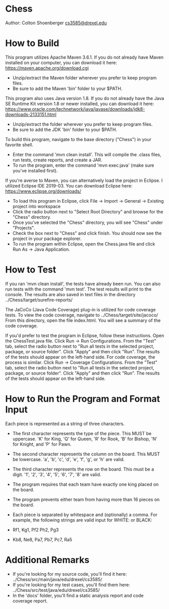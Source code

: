# Chess
Author: Colton Shoenberger
cs3585@drexel.edu


# How to Build
This program utilizes Apache Maven 3.6.1.  If you do not already have Maven installed on your computer, you can download it here: https://maven.apache.org/download.cgi
* Unzip/extract the Maven folder wherever you prefer to keep program files.
* Be sure to add the Maven 'bin' folder to your $PATH.

This program also uses Java version 1.8.  If you do not already have the Java SE Runtime Kit version 1.8 or newer installed, you can download it here: https://www.oracle.com/technetwork/java/javase/downloads/jdk8-downloads-2133151.html
* Unzip/extract the folder wherever you prefer to keep program files.
* Be sure to add the JDK 'bin' folder to your $PATH.

To build this program, navigate to the base directory ("Chess") in your favorite shell.
* Enter the command 'mvn clean install'. This will compile the .class files, run tests, create reports, and create a JAR.
* To run the program, enter the command 'mvn exec:java' (make sure you've installed first).

If you're averse to Maven, you can alternatively load the project in Eclipse.  I utilized Eclipse IDE 2019-03.  You can download Eclipse here: https://www.eclipse.org/downloads/
* To load this program in Eclipse, click File -> Import -> General -> Existing project into workspace
* Click the radio button next to "Select Root Directory" and browse for the "Chess" directory.
* Once you've selected the "Chess" directory, you will see "Chess" under "Projects".
* Check the box next to "Chess" and click finish.  You should now see the project in your package explorer.
* To run the program within Eclipse, open the Chess.java file and click Run As -> Java Application.


# How to Test

If you ran 'mvn clean install', the tests have already been run.  You can also run tests with the command 'mvn test'.  The test results will print to the console. The results are also saved in text files in the directory ../Chess/target/surefire-reports/

The JaCoCo (Java Code Coverage) plug-in is utilized for code coverage tests. To view the code coverage, navigate to ../Chess/target/site/jacoco/
From this directory, open the file index.html.  You will see a summary of the code coverage.

If you'd prefer to test the program in Eclipse, follow these instructions.
Open the ChessTest.java file.  Click Run -> Run Configurations.
From the "Test" tab, select the radio button next to "Run all tests in the selected project, package, or source folder".
Click "Apply" and then click "Run".  The results of the tests should appear on the left-hand side.
For code coverage, the process is similar.  Click Run -> Coverage Configurations.
From the "Test" tab, select the radio button next to "Run all tests in the selected project, package, or source folder".
Click "Apply" and then click "Run".  The results of the tests should appear on the left-hand side.


# How to Run the Program and Format Input

Each piece is represented as a string of three characters.

* The first character represents the type of the piece.  This MUST be uppercase.  'K' for King, 'Q' for Queen, 'R' for Rook, 'B' for Bishop, 'N' for Knight, and 'P' for Pawn.

* The second character represents the column on the board.  This MUST be lowercase. 'a', 'b', 'c', 'd', 'e', 'f', 'g', or 'h' are valid.

* The third character represents the row on the board.  This must be a digit.  '1', '2', '3', '4', '5', '6', '7', '8' are valid.

* The program requires that each team have exactly one king placed on the board.
* The program prevents either team from having more than 16 pieces on the board.

* Each piece is separated by whitespace and (optionally) a comma.  For example, the following strings are valid input for WHITE: or BLACK:
* Rf1, Kg1, Pf2 Ph2, Pg3 
* Kb8, Ne8, Pa7, Pb7, Pc7, Ra5


# Additional Remarks

* If you're looking for my source code, you'll find it here: ../Chess/src/main/java/edu/drexel/cs3585/
* If you're looking for my test cases, you'll find them here: ../Chess/src/test/java/edu/drexel/cs3585/
* In the 'docs' folder, you'll find a static analysis report and code coverage report.
